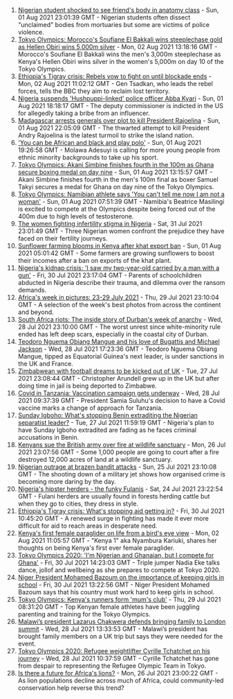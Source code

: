 1. [Nigerian student shocked to see friend's body in anatomy class](https://www.bbc.co.uk/news/world-africa-57748122) - Sun, 01 Aug 2021 23:01:39 GMT - Nigerian students often dissect "unclaimed" bodies from mortuaries but some are victims of police violence.
2. [Tokyo Olympics: Morocco's Soufiane El Bakkali wins steeplechase gold as Hellen Obiri wins 5,000m silver](https://www.bbc.co.uk/sport/africa/58054733) - Mon, 02 Aug 2021 13:18:16 GMT - Morocco's Soufiane El Bakkali wins the men's 3,000m steeplechase as Kenya's Hellen Obiri wins silver in the women's 5,000m on day 10 of the Tokyo Olympics.
3. [Ethiopia's Tigray crisis: Rebels vow to fight on until blockade ends](https://www.bbc.co.uk/news/world-africa-58056588) - Mon, 02 Aug 2021 11:02:12 GMT - Gen Tsadkan, who leads the rebel forces, tells the BBC they aim to reclaim lost territory.
4. [Nigeria suspends 'Hushpuppi-linked' police officer Abba Kyari](https://www.bbc.co.uk/news/world-africa-58046942) - Sun, 01 Aug 2021 18:18:17 GMT - The deputy commissioner is indicted in the US for allegedly taking a bribe from an influencer.
5. [Madagascar arrests generals over plot to kill President Rajoelina](https://www.bbc.co.uk/news/world-africa-58050276) - Sun, 01 Aug 2021 22:05:09 GMT - The thwarted attempt to kill President Andry Rajoelina is the latest turmoil to strike the island nation.
6. ['You can be African and black and play polo'](https://www.bbc.co.uk/news/uk-58049010) - Sun, 01 Aug 2021 19:26:58 GMT - Molawa Adesuyi is calling for more young people from ethnic minority backgrounds to take up his sport.
7. [Tokyo Olympics: Akani Simbine finishes fourth in the 100m as Ghana secure boxing medal on day nine](https://www.bbc.co.uk/sport/africa/58046599) - Sun, 01 Aug 2021 13:15:57 GMT - Akani Simbine finishes fourth in the men's 100m final as boxer Samuel Takyi secures a medal for Ghana on day nine of the Tokyo Olympics.
8. [Tokyo Olympics: Namibian athlete says 'You can't tell me now I am not a woman'](https://www.bbc.co.uk/sport/africa/58029941) - Sun, 01 Aug 2021 07:51:39 GMT - Namibia's Beatrice Masilingi is excited to compete at the Olympics despite being forced out of the 400m due to high levels of testosterone.
9. [The women fighting infertility stigma in Nigeria](https://www.bbc.co.uk/news/world-africa-58004523) - Sat, 31 Jul 2021 23:01:49 GMT - Three Nigerian women confront the prejudice they have faced on their fertility journeys.
10. [Sunflower farming blooms in Kenya after khat export ban](https://www.bbc.co.uk/news/world-africa-57970755) - Sun, 01 Aug 2021 05:01:42 GMT - Some farmers are growing sunflowers to boost their incomes after a ban on exports of the khat plant.
11. [Nigeria's kidnap crisis: 'I saw my two-year-old carried by a man with a gun'](https://www.bbc.co.uk/news/world-africa-57929074) - Fri, 30 Jul 2021 23:17:04 GMT - Parents of schoolchildren abducted in Nigeria describe their trauma, and dilemma over the ransom demands.
12. [Africa's week in pictures: 23-29 July 2021](https://www.bbc.co.uk/news/world-africa-58012834) - Thu, 29 Jul 2021 23:10:04 GMT - A selection of the week's best photos from across the continent and beyond.
13. [South Africa riots: The inside story of Durban's week of anarchy](https://www.bbc.co.uk/news/world-africa-57996373) - Wed, 28 Jul 2021 23:10:00 GMT - The worst unrest since white-minority rule ended has left deep scars, especially in the coastal city of Durban.
14. [Teodoro Nguema Obiang Mangue and his love of Bugattis and Michael Jackson](https://www.bbc.co.uk/news/world-africa-58001750) - Wed, 28 Jul 2021 17:23:36 GMT - Teodoro Nguema Obiang Mangue, tipped as Equatorial Guinea's next leader, is under sanctions in the UK and France.
15. [Zimbabwean with football dreams to be kicked out of UK](https://www.bbc.co.uk/news/world-africa-57917683) - Tue, 27 Jul 2021 23:08:44 GMT - Christopher Arundell grew up in the UK but after doing time in jail is being deported to Zimbabwe.
16. [Covid in Tanzania: Vaccination campaign gets underway](https://www.bbc.co.uk/news/57641824) - Wed, 28 Jul 2021 09:37:39 GMT - President Samia Suluhu's decision to have a Covid vaccine marks a change of approach for Tanzania.
17. [Sunday Igboho: What's stopping Benin extraditing the Nigerian separatist leader?](https://www.bbc.co.uk/news/world-africa-57969120) - Tue, 27 Jul 2021 11:59:19 GMT - Nigeria's plan to have Sunday Igboho extradited are fading as he faces criminal accusations in Benin.
18. [Kenyans sue the British army over fire at wildlife sanctuary](https://www.bbc.co.uk/news/world-africa-57486433) - Mon, 26 Jul 2021 23:07:56 GMT - Some 1,000 people are going to court after a fire destroyed 12,000 acres of land at a wildlife sanctuary.
19. [Nigerian outrage at brazen bandit attacks](https://www.bbc.co.uk/news/world-africa-57934849) - Sun, 25 Jul 2021 23:10:08 GMT - The shooting down of a military jet shows how organised crime is becoming more daring by the day.
20. [Nigeria's hipster herders - the funky Fulanis](https://www.bbc.co.uk/news/world-africa-57929704) - Sat, 24 Jul 2021 23:22:54 GMT - Fulani herders are usually found in forests herding cattle but when they go to cities, they dress in style.
21. [Ethiopia's Tigray crisis: What's stopping aid getting in?](https://www.bbc.co.uk/news/57929853) - Fri, 30 Jul 2021 10:45:20 GMT - A renewed surge in fighting has made it ever more difficult for aid to reach areas in desperate need.
22. [Kenya's first female paraglider on life from a bird's eye view](https://www.bbc.co.uk/news/world-africa-58055592) - Mon, 02 Aug 2021 11:05:57 GMT - "Kenya 1" aka Nyambura Kariuki, shares her thoughts on being Kenya's first ever female paraglider.
23. [Tokyo Olympics 2020: 'I'm Nigerian and Ghanaian, but I compete for Ghana'](https://www.bbc.co.uk/sport/av/africa/58030421) - Fri, 30 Jul 2021 14:23:03 GMT - Triple jumper Nadia Eke talks dance, jollof and wellbeing as she prepares to compete at Tokyo 2020.
24. [Niger President Mohamed Bazoum on the importance of keeping girls in school](https://www.bbc.co.uk/news/world-africa-58030419) - Fri, 30 Jul 2021 13:22:56 GMT - Niger President Mohamed Bazoum says that his country must work hard to keep girls in school.
25. [Tokyo Olympics: Kenya's runners form 'mum's club'](https://www.bbc.co.uk/sport/av/africa/58010722) - Thu, 29 Jul 2021 08:31:20 GMT - Top Kenyan female athletes have been juggling parenting and training for the Tokyo Olympics.
26. [Malawi’s president Lazarus Chakwera defends bringing family to London summit](https://www.bbc.co.uk/news/world-africa-57999922) - Wed, 28 Jul 2021 13:33:53 GMT - Malawi’s president has brought family members on a UK trip but says they were needed for the event.
27. [Tokyo Olympics 2020: Refugee weightlifter Cyrille Tchatchet on his journey](https://www.bbc.co.uk/sport/av/africa/57992047) - Wed, 28 Jul 2021 10:37:59 GMT - Cyrille Tchatchet has gone from despair to representing the Refugee Olympic Team in Tokyo.
28. [Is there a future for Africa's lions?](https://www.bbc.co.uk/news/science-environment-57968405) - Mon, 26 Jul 2021 23:00:22 GMT - As lion populations decline across much of Africa, could community-led conservation help reverse this trend?
